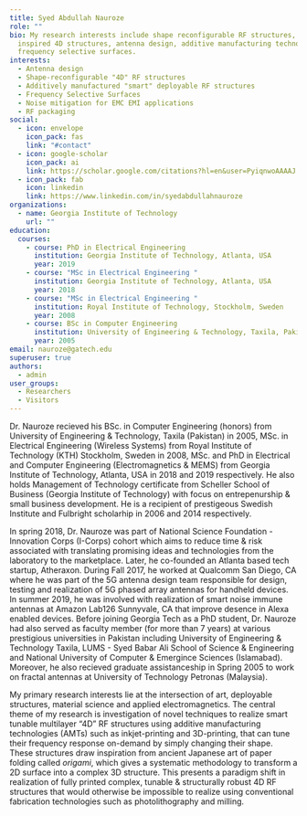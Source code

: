 ```yaml
---
title: Syed Abdullah Nauroze
role: ""
bio: My research interests include shape reconfigurable RF structures, origami
  inspired 4D structures, antenna design, additive manufacturing technologies &
  frequency selective surfaces.
interests:
  - Antenna design
  - Shape-reconfigurable "4D" RF structures
  - Additively manufactured "smart" deployable RF structures
  - Frequency Selective Surfaces
  - Noise mitigation for EMC EMI applications
  - RF packaging
social:
  - icon: envelope
    icon_pack: fas
    link: "#contact"
  - icon: google-scholar
    icon_pack: ai
    link: https://scholar.google.com/citations?hl=en&user=PyiqnwoAAAAJ
  - icon_pack: fab
    icon: linkedin
    link: https://www.linkedin.com/in/syedabdullahnauroze
organizations:
  - name: Georgia Institute of Technology
    url: ""
education:
  courses:
    - course: PhD in Electrical Engineering
      institution: Georgia Institute of Technology, Atlanta, USA
      year: 2019
    - course: "MSc in Electrical Engineering "
      institution: Georgia Institute of Technology, Atlanta, USA
      year: 2018
    - course: "MSc in Electrical Engineering "
      institution: Royal Institute of Technology, Stockholm, Sweden
      year: 2008
    - course: BSc in Computer Engineering
      institution: University of Engineering & Technology, Taxila, Pakistan
      year: 2005
email: nauroze@gatech.edu
superuser: true
authors:
  - admin
user_groups:
  - Researchers
  - Visitors
---
```

Dr. Nauroze recieved his BSc. in Computer Engineering (honors) from University of Engineering & Technology, Taxila (Pakistan) in 2005, MSc. in Electrical Engineering (Wireless Systems) from Royal Institute of Technology (KTH) Stockholm, Sweden in 2008, MSc. and PhD in Electrical and Computer Engineering (Electromagnetics & MEMS) from Georgia Institute of Technology, Atlanta, USA in 2018 and 2019 respectively. He also holds Management of Technology certificate from Scheller School of Business (Georgia Institute of Technology) with focus on entrepenurship & small business development. He is a recipient of prestigeous Swedish Institute and Fulbright scholarhip in 2006 and 2014 respectively.

In spring 2018, Dr. Nauroze was part of National Science Foundation - Innovation Corps (I-Corps) cohort which aims to reduce time & risk associated with translating promising ideas and technologies from the laboratory to the marketplace. Later, he co-founded an Atlanta based tech startup, Atheraxon. During Fall 2017, he worked at Qualcomm San Diego, CA where he was part of the 5G antenna design team responsible for design, testing and realization of 5G phased array antennas for handheld devices. In summer 2019, he was involved with realization of smart noise immune antennas at Amazon Lab126 Sunnyvale, CA that improve desence in Alexa enabled devices. Before joining Georgia Tech as a PhD student, Dr. Nauroze had also served as faculty member (for more than 7 years) at various prestigious universities in Pakistan including University of Engineering & Technology Taxila, LUMS - Syed Babar Ali School of Science & Engineering and National University of Computer & Emergince Sciences (Islamabad). Moreover, he also recieved graduate assistanceship in Spring 2005 to work on fractal antennas at University of Technology Petronas (Malaysia).

My primary research interests lie at the intersection of art, deployable structures, material science and applied electromagnetics. The central theme of my research is investigation of novel techniques to realize smart tunable multilayer “4D” RF structures using additive manufacturing technologies (AMTs) such as inkjet-printing and 3D-printing, that can tune their frequency response on-demand by simply changing their shape. These structures draw inspiration from ancient Japanese art of paper folding called *origami*, which gives a systematic methodology to transform a 2D surface into a complex 3D structure. This presents a paradigm shift in realization of fully printed complex, tunable & structurally robust 4D RF structures that would otherwise be impossible to realize using conventional fabrication technologies such as photolithography and milling.